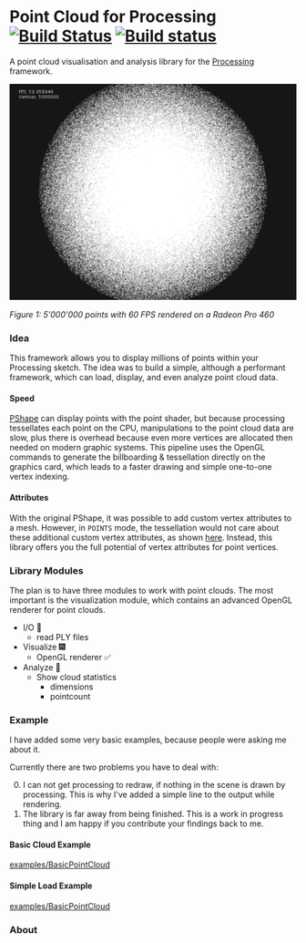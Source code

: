 # Point Cloud for Processing [![Build Status](https://travis-ci.org/cansik/pointcloud-processing.svg?branch=master)](https://travis-ci.org/cansik/pointcloud-processing) [![Build status](https://ci.appveyor.com/api/projects/status/nbuo6sxyx40weisi?svg=true)](https://ci.appveyor.com/project/cansik/pointcloud-processing)
A point cloud visualisation and analysis library for the [Processing](https://processing.org/) framework.

![Example](readme/example.png)

*Figure 1: 5'000'000 points with 60 FPS rendered on a Radeon Pro 460*

### Idea
This framework allows you to display millions of points within your Processing sketch. The idea was to build a simple, although a performant framework, which can load, display, and even analyze point cloud data.

#### Speed

[PShape](https://github.com/processing/processing/blob/master/core/src/processing/opengl/PShapeOpenGL.java) can display points with the point shader, but because processing tessellates each point on the CPU, manipulations to the point cloud data are slow, plus there is overhead because even more vertices are allocated then needed on modern graphic systems. This pipeline uses the OpenGL commands to generate the billboarding & tessellation directly on the graphics card, which leads to a faster drawing and simple one-to-one vertex indexing.

#### Attributes
With the original PShape, it was possible to add custom vertex attributes to a mesh. However, in `POINTS` mode, the tessellation would not care about these additional custom vertex attributes, as shown [here](https://github.com/processing/processing/issues/5895). Instead, this library offers you the full potential of vertex attributes for point vertices.

### Library Modules
The plan is to have three modules to work with point clouds. The most important is the visualization module, which contains an advanced OpenGL renderer for point clouds.

- I/O 🐙
	- read PLY files
- Visualize 🎆
	- OpenGL renderer ✅
- Analyze 🧮
	- Show cloud statistics
		- dimensions
		- pointcount

### Example
I have added some very basic examples, because people were asking me about it.

Currently there are two problems you have to deal with:

0. I can not get processing to redraw, if nothing in the scene is drawn by processing. This is why I've added a simple line to the output while rendering.
1. The library is far away from being finished. This is a work in progress thing and I am happy if you contribute your findings back to me.

#### Basic Cloud Example

[examples/BasicPointCloud](examples/BasicPointCloud)

#### Simple Load Example

[examples/BasicPointCloud](examples/BasicPointCloud)

### About

